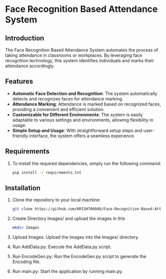 # Face Recognition Based Attendance System

## Introduction

The Face Recognition Based Attendance System automates the process of taking attendance in classrooms or workplaces. By leveraging face recognition technology, this system identifies individuals and marks their attendance accordingly.

## Features

- **Automatic Face Detection and Recognition**: The system automatically detects and recognizes faces for attendance marking.
- **Attendance Marking**: Attendance is marked based on recognized faces, providing a convenient and efficient solution.
- **Customizable for Different Environments**: The system is easily adaptable to various settings and environments, allowing flexibility in usage.
- **Simple Setup and Usage**: With straightforward setup steps and user-friendly interface, the system offers a seamless experience.

## Requirements

1. To install the required dependencies, simply run the following command:

    ```bash
    pip install -r requirements.txt


## Installation

1. Clone the repository to your local machine:

   ```bash
   git clone https://github.com/KRISH708048/Face-Recognition-Based-Attendance-Sysytem.git

2. Create Directory Images/ and upload the images in this

    ```bash
    mkdir Images

3. Upload Images:
   Upload the images into the Images/ directory.

4. Run AddData.py:
Execute the AddData.py script.

5. Run EncodeGen.py:
Run the EncodeGen.py script to generate the Encoding file.

6. Run main.py:
Start the application by running main.py.